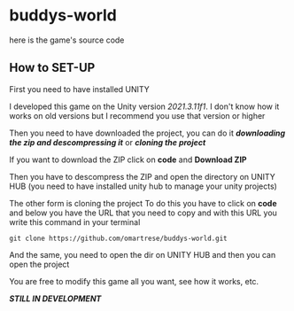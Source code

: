 # buddys-world
here is the game's source code

## How to SET-UP

First you need to have installed UNITY  

I developed this game on the Unity version *2021.3.11f1*. I don't know how it works on old versions but I recommend you use that version or higher

Then you need to have downloaded the project, you can do it ***downloading the zip and descompressing it*** or ***cloning the project***

If you want to download the ZIP click on **code** and **Download ZIP**

Then you have to descompress the ZIP and open the directory on UNITY HUB (you need to have installed unity hub to manage your unity projects)

The other form is cloning the project
To do this you have to click on **code** and below you have the URL that you need to copy
and with this URL you write this command in your terminal

```
git clone https://github.com/omartrese/buddys-world.git
```

And the same, you need to open the dir on UNITY HUB and then you can open the project

You are free to modify this game all you want, see how it works, etc.



***STILL IN DEVELOPMENT***
